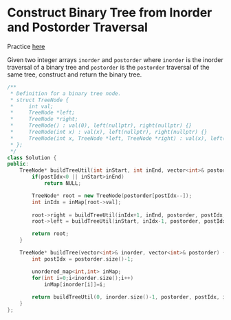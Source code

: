 # Construct Binary Tree from Inorder and Postorder Traversal

Practice [here](https://leetcode.com/problems/construct-binary-tree-from-inorder-and-postorder-traversal/)

Given two integer arrays `inorder` and `postorder` where `inorder` is the inorder traversal of a binary tree and `postorder` is the `postorder` traversal of the same tree, construct and return the binary tree.


```cpp
/**
 * Definition for a binary tree node.
 * struct TreeNode {
 *     int val;
 *     TreeNode *left;
 *     TreeNode *right;
 *     TreeNode() : val(0), left(nullptr), right(nullptr) {}
 *     TreeNode(int x) : val(x), left(nullptr), right(nullptr) {}
 *     TreeNode(int x, TreeNode *left, TreeNode *right) : val(x), left(left), right(right) {}
 * };
 */
class Solution {
public:
    TreeNode* buildTreeUtil(int inStart, int inEnd, vector<int>& postorder, int &postIdx, unordered_map<int,int> &inMap){
        if(postIdx<0 || inStart>inEnd)
            return NULL;

        TreeNode* root = new TreeNode(postorder[postIdx--]);
        int inIdx = inMap[root->val];
        
        root->right = buildTreeUtil(inIdx+1, inEnd, postorder, postIdx, inMap);
        root->left = buildTreeUtil(inStart, inIdx-1, postorder, postIdx, inMap);

        return root;
    }

    TreeNode* buildTree(vector<int>& inorder, vector<int>& postorder) {
        int postIdx = postorder.size()-1;

        unordered_map<int,int> inMap;
        for(int i=0;i<inorder.size();i++)
            inMap[inorder[i]]=i;
        
        return buildTreeUtil(0, inorder.size()-1, postorder, postIdx, inMap);
    }
};
```